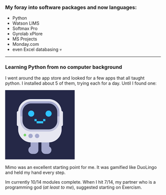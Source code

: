 ### My foray into software packages and now languages:
- Python
- Watson LIMS
- Softmax Pro
- Gyrolab xPlore
- MS Projects
- Monday.com 
- even Excel databasing 💀
<hr>
<h3>Learning Python from no computer background</h3>

I went around the app store and looked for a few apps that all taught python. I installed about 5 of them, trying each for a day. Until I found one:

[![Mimo](assets/img/Mimo.png)](https://play.google.com/store/apps/details?id=com.getmimo&hl=en&gl=US "Mimo!")

Mimo was an excellent starting point for me. It was gamified like DuoLingo and held my hand every step. 

Im currently 10/14 modules complete. When I hit 7/14, my partner who is a programming god (*at least to me*), suggested starting on Exercism. 
